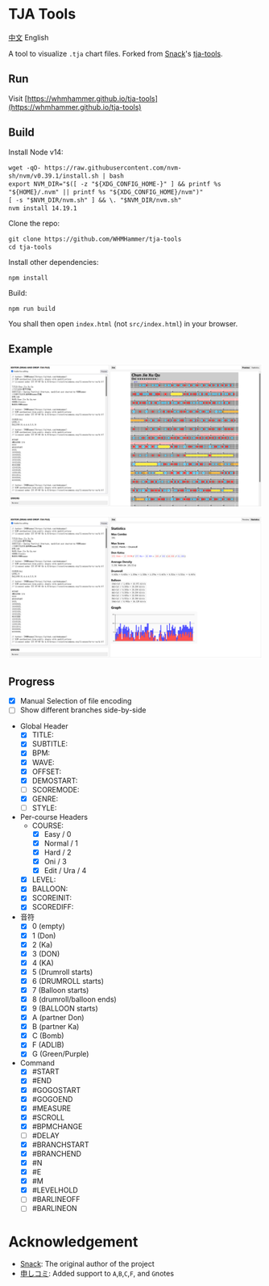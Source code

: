 # TJA Tools

[中文](README.md) English

A tool to visualize `.tja` chart files. Forked from [Snack](https://github.com/Snack-X)'s [tja-tools](https://github.com/Snack-X/tja-tools).

## Run

Visit [https://whmhammer.github.io/tja-tools](https://whmhammer.github.io/tja-tools)

## Build

Install Node v14:

```
wget -qO- https://raw.githubusercontent.com/nvm-sh/nvm/v0.39.1/install.sh | bash
export NVM_DIR="$([ -z "${XDG_CONFIG_HOME-}" ] && printf %s "${HOME}/.nvm" || printf %s "${XDG_CONFIG_HOME}/nvm")"
[ -s "$NVM_DIR/nvm.sh" ] && \. "$NVM_DIR/nvm.sh"
nvm install 14.19.1
```

Clone the repo:

```
git clone https://github.com/WHMHammer/tja-tools
cd tja-tools
```

Install other dependencies:

```
npm install
```

Build:

```
npm run build
```

You shall then open `index.html` (not `src/index.html`) in your browser.

## Example

![](示例-春节序曲-谱面.png)

![](示例-春节序曲-统计.png)

## Progress

- [x] Manual Selection of file encoding
- [ ] Show different branches side-by-side
- Global Header
    - [x] TITLE:
    - [x] SUBTITLE:
    - [x] BPM:
    - [x] WAVE:
    - [x] OFFSET:
    - [x] DEMOSTART:
    - [ ] SCOREMODE:
    - [x] GENRE:
    - [ ] STYLE:
- Per-course Headers
    - COURSE:
        - [x] Easy / 0
        - [x] Normal / 1
        - [x] Hard / 2
        - [x] Oni / 3
        - [x] Edit / Ura / 4
    - [x] LEVEL:
    - [x] BALLOON:
    - [x] SCOREINIT:
    - [x] SCOREDIFF:
- 音符
    - [x] 0 (empty)
    - [x] 1 (Don)
    - [x] 2 (Ka)
    - [x] 3 (DON)
    - [x] 4 (KA)
    - [x] 5 (Drumroll starts)
    - [x] 6 (DRUMROLL starts)
    - [x] 7 (Balloon starts)
    - [x] 8 (drumroll/balloon ends)
    - [x] 9 (BALLOON starts)
    - [x] A (partner Don)
    - [x] B (partner Ka)
    - [x] C (Bomb)
    - [x] F (ADLIB)
    - [x] G (Green/Purple)
- Command
    - [x] #START
    - [x] #END
    - [x] #GOGOSTART
    - [x] #GOGOEND
    - [x] #MEASURE
    - [x] #SCROLL
    - [x] #BPMCHANGE
    - [ ] #DELAY
    - [x] #BRANCHSTART
    - [x] #BRANCHEND
    - [x] #N
    - [x] #E
    - [x] #M
    - [x] #LEVELHOLD
    - [ ] #BARLINEOFF
    - [ ] #BARLINEON

# Acknowledgement

- [Snack](https://github.com/Snack-X): The original author of the project
- [申しコミ](https://github.com/0auBSQ): Added support to `A`,`B`,`C`,`F`, and `G`notes
